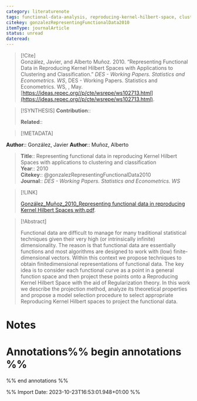 ```yaml
---
category: literaturenote
tags: functional-data-analysis, reproducing-kernel-hilbert-space, clustering, classification
citekey: gonzalezRepresentingFunctionalData2010
itemType: journalArticle
status: unread  
dateread:  
---
```


> [!Cite]  
> González, Javier, and Alberto Muñoz. 2010. “Representing Functional Data in Reproducing Kernel Hilbert Spaces with Applications to Clustering and Classification.” _DES - Working Papers. Statistics and Econometrics. WS_, DES - Working Papers. Statistics and Econometrics. WS, , May. [https://ideas.repec.org//p/cte/wsrepe/ws102713.html](https://ideas.repec.org//p/cte/wsrepe/ws102713.html).

> [!SYNTHESIS] 
>**Contribution**::
>
>**Related**:: 
>

> [!METADATA]  
>
**Author**:: González, Javier
**Author**:: Muñoz, Alberto<br>
> **Title**:: Representing functional data in reproducing Kernel Hilbert Spaces with applications to clustering and classification    
> **Year**:: 2010     
> **Citekey**:: @gonzalezRepresentingFunctionalData2010    
>**Journal**:: *DES - Working Papers. Statistics and Econometrics. WS*    
>    
>     
>    
>    
>     
>    
>    
>

> [!LINK] 
>
> [González_Muñoz_2010_Representing functional data in reproducing Kernel Hilbert Spaces with.pdf](file:///Users/steven/Library/CloudStorage/GoogleDrive-steven.golovkine@ul.ie/My%20Drive/bibliography/DES%20-%20Working%20Papers.%20Statistics%20and%20Econometrics.%20WS/2010/González_Muñoz_2010_Representing%20functional%20data%20in%20reproducing%20Kernel%20Hilbert%20Spaces%20with.pdf).

>[!Abstract]
>
>Functional data are difficult to manage for many traditional statistical techniques given their very high (or intrinsically infinite) dimensionality. The reason is that functional data are essentially functions and most algorithms are designed to work with (low) finite-dimensional vectors. Within this context we propose techniques to obtain finitedimensional representations of functional data. The key idea is to consider each functional curve as a point in a general function space and then project these points onto a Reproducing Kernel Hilbert Space with the aid of Regularization theory. In this work we describe the projection method, analyze its theoretical properties and propose a model selection procedure to select appropriate Reproducing Kernel Hilbert spaces to project the functional data.
>>


# Notes<br>
# Annotations%% begin annotations %%  
 
  
%% end annotations %%

%% Import Date: 2023-10-23T16:53:01.948+01:00 %%
